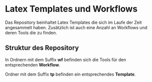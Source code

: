 # Latex Templates und Workflows
Das Repository beinhaltet Latex Templates die sich im Laufe der Zeit 
angesammelt haben. Zusätzlich ist auch eine Anzahl an Workflows und deren 
Tools die zu finden.

## Struktur des Repository
In Ordnern mit dem Suffix **wf** befinden sich die Tools für den entsprechenden
**Workflow**.

Ordner mit dem Suffix **tp** befinden ein entsprechendes **Template**.

